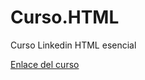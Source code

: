 # Curso.HTML 

Curso Linkedin HTML esencial

[Enlace del curso](https://https://www.linkedin.com/learning/html-esencial/presentacion-del-curso-html-esencial)
